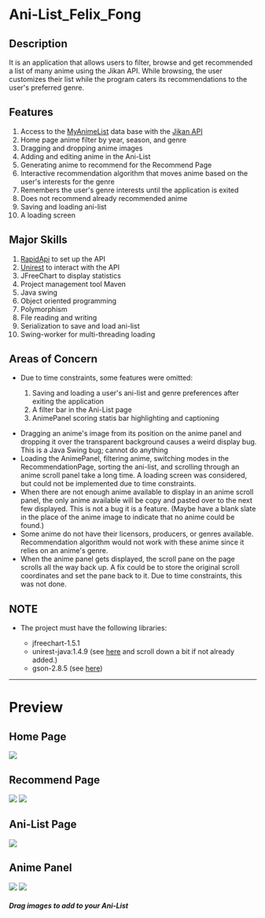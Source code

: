 # Ani-List_Felix_Fong
<h2>Description</h2>
It is an application that allows users to filter, browse and get recommended a list of many anime using the Jikan API. While browsing, the user customizes their list while the program caters its recommendations to the user's preferred genre.

<h2>Features</h2>
<ol>
  <li>Access to the <a href="https://myanimelist.net/">MyAnimeList</a> data base with the <a href="https://jikan.moe/">Jikan API</a></li>
  <li>Home page anime filter by year, season, and genre</li>
  <li>Dragging and dropping anime images</li>
  <li>Adding and editing anime in the Ani-List</li>
  <li>Generating anime to recommend for the Recommend Page</li>
  <li>Interactive recommendation algorithm that moves anime based on the user's interests for the genre</li>
  <li>Remembers the user's genre interests until the application is exited</li>
  <li>Does not recommend already recommended anime</li>
  <li>Saving and loading ani-list</li>
  <li>A loading screen</li>
</ol>

<h2>Major Skills</h2>
<ol>
  <li><a href="https://rapidapi.com/">RapidApi</a> to set up the API</li>
  <li><a href="http://kong.github.io/unirest-java/">Unirest</a> to interact with the API</li>
  <li>JFreeChart to display statistics</li>
  <li>Project management tool Maven</li>
  <li>Java swing</li>
  <li>Object oriented programming</li>
  <li>Polymorphism</li>
  <li>File reading and writing</li>
  <li>Serialization to save and load ani-list</li>
  <li>Swing-worker for multi-threading loading</li>
</ol>

<h2>Areas of Concern</h2>
<ul>
  <li>Due to time constraints, some features were omitted:</li>
<ol>
  <li>Saving and loading a user's ani-list and genre preferences after exiting the application</li>
  <li>A filter bar in the Ani-List page</li>
  <li>AnimePanel scoring statis bar highlighting and captioning</li>
</ol>
</ul>
  
<ul>
  <li>Dragging an anime's image from its position on the anime panel and dropping it over the transparent background causes a weird display bug. This is a Java Swing bug; cannot do anything</li>
  <li>Loading the AnimePanel, filtering anime, switching modes in the RecommendationPage, sorting the ani-list, and scrolling through an anime scroll panel take a long time. A loading screen was considered, but could not be implemented due to time constraints.</li>
  <li>When there are not enough anime available to display in an anime scroll panel, the only anime available will be copy and pasted over to the next few displayed. This is not a bug it is a feature. (Maybe have a blank slate in the place of the anime image to indicate that no anime could be found.)</li>
  <li>Some anime do not have their licensors, producers, or genres available. Recommendation algorithm would not work with these anime since it relies on an anime's genre.</li>
  <li>When the anime panel gets displayed, the scroll pane on the page scrolls all the way back up. A fix could be to store the original scroll coordinates and set the pane back to it. Due to time constraints, this was not done.</li>
</ul>

<h2>NOTE</h2>
<ul>
  <li>The project must have the following libraries:</li>
  <ul>
    <li>jfreechart-1.5.1</li>
    <li>unirest-java:1.4.9 (see <a href="https://rapidapi.com/blog/how-to-use-an-api-with-java/">here</a> and scroll down a bit if not already added.)</li>
    <li>gson-2.8.5 (see <a href="https://github.com/google/gson">here</a>)</li>
  </ul>
</ul>

---
# Preview
<h2>Home Page</h2>
<img src="https://user-images.githubusercontent.com/71908175/148611589-45453c4d-0668-4259-a53d-853b68aa284d.png" />

<h2>Recommend Page</h2>
<img src="https://user-images.githubusercontent.com/71908175/148611219-09f07ea1-9202-47f2-823b-f72867cd5ecb.png" />
<img src="https://user-images.githubusercontent.com/71908175/148610945-e0428b7d-b6d5-49a2-ab14-47483c4de182.png" />

<h2>Ani-List Page</h2>
<img src="https://user-images.githubusercontent.com/71908175/148611430-713cea38-6e6b-4bdf-becd-ff41032c7891.png" />

<h2>Anime Panel</h2>
<img src="https://user-images.githubusercontent.com/71908175/148609960-41e80e52-1bfd-4a19-a59d-b43fc5371c12.png" />
<img src="https://user-images.githubusercontent.com/71908175/148611727-885892b8-f031-4bc5-9735-a484d12a9696.png" />

##### Drag images to add to your Ani-List
